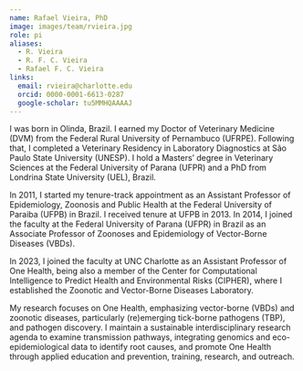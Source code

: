 ```yaml
---
name: Rafael Vieira, PhD
image: images/team/rvieira.jpg
role: pi
aliases:
  - R. Vieira
  - R. F. C. Vieira
  - Rafael F. C. Vieira
links:
  email: rvieira@charlotte.edu
  orcid: 0000-0001-6613-0287
  google-scholar: tu5MMHQAAAAJ
---
```


I was born in Olinda, Brazil. I earned my Doctor of Veterinary Medicine (DVM) from the Federal
Rural University of Pernambuco (UFRPE). Following that, I completed a Veterinary Residency in
Laboratory Diagnostics at São Paulo State University (UNESP). I hold a Masters’ degree in
Veterinary Sciences at the Federal University of Parana (UFPR) and a PhD from Londrina State
University (UEL), Brazil.

In 2011, I started my tenure-track appointment as an Assistant Professor of Epidemiology,
Zoonosis and Public Health at the Federal University of Paraiba (UFPB) in Brazil. I received
tenure at UFPB in 2013. In 2014, I joined the faculty at the Federal University of Parana (UFPR)
in Brazil as an Associate Professor of Zoonoses and Epidemiology of Vector-Borne Diseases
(VBDs).

In 2023, I joined the faculty at UNC Charlotte as an Assistant Professor of One Health, being also
a member of the Center for Computational Intelligence to Predict Health and Environmental
Risks (CIPHER), where I established the Zoonotic and Vector-Borne Diseases Laboratory.

My research focuses on One Health, emphasizing vector-borne (VBDs) and zoonotic diseases,
particularly (re)emerging tick-borne pathogens (TBP), and pathogen discovery. I maintain a
sustainable interdisciplinary research agenda to examine transmission pathways, integrating
genomics and eco-epidemiological data to identify root causes, and promote One Health
through applied education and prevention, training, research, and outreach.
